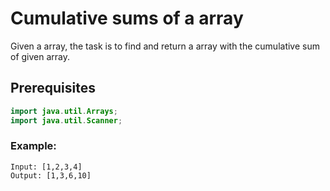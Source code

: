 # Cumulative sums of a array
Given a array, the task is to find and return a array with the cumulative sum of given array.
## Prerequisites
~~~java
import java.util.Arrays;
import java.util.Scanner;
~~~
### Example: 
```
Input: [1,2,3,4]
Output: [1,3,6,10]
```